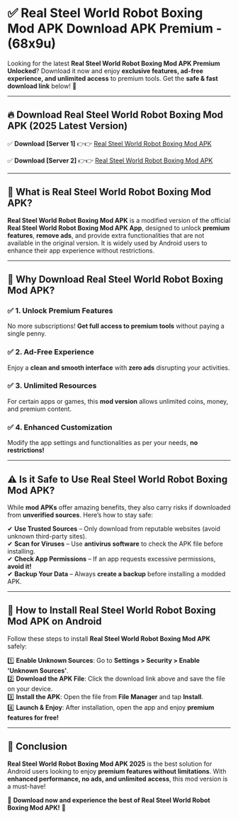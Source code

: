 
# ✅ Real Steel World Robot Boxing Mod APK Download APK Premium -  (68x9u) 

Looking for the latest **Real Steel World Robot Boxing Mod APK Premium Unlocked**? Download it now and enjoy **exclusive features, ad-free experience, and unlimited access** to premium tools. Get the **safe & fast download link** below! 🚀

---

## 🔥 Download Real Steel World Robot Boxing Mod APK (2025 Latest Version)

✅ **Download [Server 1]** 👉👉 [Real Steel World Robot Boxing Mod APK ](https://apkcomod.com?title=Real_Steel_World_Robot_Boxing_Mod_APK)  

✅ **Download [Server 2]** 👉👉 [Real Steel World Robot Boxing Mod APK ](https://apkcomod.com?title=Real_Steel_World_Robot_Boxing_Mod_APK)  


---

## 📌 What is Real Steel World Robot Boxing Mod APK?

**Real Steel World Robot Boxing Mod APK** is a modified version of the official **Real Steel World Robot Boxing Mod APK App**, designed to unlock **premium features**, **remove ads**, and provide extra functionalities that are not available in the original version. It is widely used by Android users to enhance their app experience without restrictions.

---

## 🌟 Why Download Real Steel World Robot Boxing Mod APK?

### ✅ 1. Unlock Premium Features
No more subscriptions! **Get full access to premium tools** without paying a single penny.

### ✅ 2. Ad-Free Experience
Enjoy a **clean and smooth interface** with **zero ads** disrupting your activities.

### ✅ 3. Unlimited Resources
For certain apps or games, this **mod version** allows unlimited coins, money, and premium content.

### ✅ 4. Enhanced Customization
Modify the app settings and functionalities as per your needs, **no restrictions!**

---

## ⚠️ Is it Safe to Use Real Steel World Robot Boxing Mod APK?

While **mod APKs** offer amazing benefits, they also carry risks if downloaded from **unverified sources**. Here’s how to stay safe:

✔ **Use Trusted Sources** – Only download from reputable websites (avoid unknown third-party sites).  
✔ **Scan for Viruses** – Use **antivirus software** to check the APK file before installing.  
✔ **Check App Permissions** – If an app requests excessive permissions, **avoid it!**  
✔ **Backup Your Data** – Always **create a backup** before installing a modded APK.

---

## 📲 How to Install Real Steel World Robot Boxing Mod APK on Android

Follow these steps to install **Real Steel World Robot Boxing Mod APK** safely:

1️⃣ **Enable Unknown Sources**: Go to **Settings > Security > Enable 'Unknown Sources'**.  
2️⃣ **Download the APK File**: Click the download link above and save the file on your device.  
3️⃣ **Install the APK**: Open the file from **File Manager** and tap **Install**.  
4️⃣ **Launch & Enjoy**: After installation, open the app and enjoy **premium features for free!**

---

## 🚀 Conclusion

**Real Steel World Robot Boxing Mod APK 2025** is the best solution for Android users looking to enjoy **premium features without limitations**. With **enhanced performance, no ads, and unlimited access**, this mod version is a must-have!

🔻 **Download now and experience the best of Real Steel World Robot Boxing Mod APK!** 🔻

